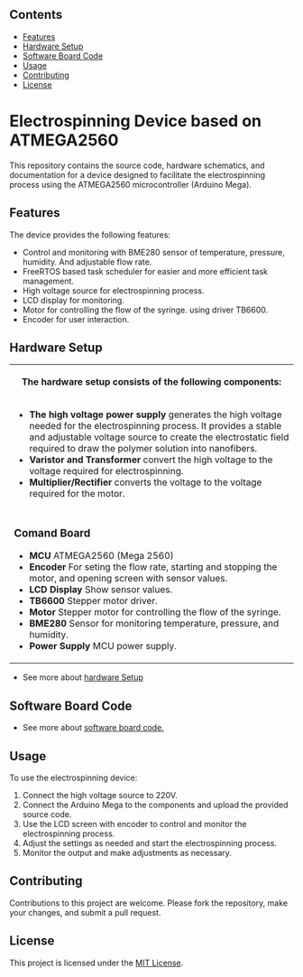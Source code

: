 <h2>Contents</h2>

<ul>
  <li><a href="#features">Features</a></li>
  <li><a href="#hardware-setup">Hardware Setup</a></li>
  <li><a href="#software-board-code">Software Board Code</a></li>
  <li><a href="#usage">Usage</a></li>
  <li><a href="#contributing">Contributing</a></li>
  <li><a href="#license">License</a></li>
</ul>

<h1>Electrospinning Device based on ATMEGA2560</h1>

<p>This repository contains the source code, hardware schematics, and documentation for a device designed to facilitate the electrospinning process using the ATMEGA2560 microcontroller (Arduino Mega).</p>

<h2 id="features">Features</h2>

<p>The device provides the following features:</p>
<ul>
  <li>Control and monitoring with BME280 sensor of temperature, pressure, humidity. And adjustable flow rate.</li>
  <li>FreeRTOS based task scheduler for easier and more efficient task management.</li>
  <li>High voltage source for electrospinning process.</li>
  <li>LCD display for monitoring.</li>
  <li>Motor for controlling the flow of the syringe. using driver TB6600.</li>
  <li>Encoder for user interaction.</li>
</ul>

<h2 id="hardware-setup">Hardware Setup</h2>

<table>
  <tr>
    <th>
      <p>The hardware setup consists of the following components:</p>
    </th>
  <tr>
    <td>
      <ul>
        <li><b>The high voltage power supply</b> generates the high voltage needed for the electrospinning process. It provides a stable and adjustable voltage source to create the electrostatic field required to draw the polymer solution into nanofibers.</li>
        <li><b>Varistor and Transformer</b> convert the high voltage to the voltage required for electrospinning.</li>
        <li><b>Multiplier/Rectifier</b> converts the voltage to the voltage required for the motor.</li>
      </ul>
    </td>
  </tr>
  <tr>
    <td>
      <h3>Comand Board</h3>
        <ul>
        <li><b>MCU</b> ATMEGA2560 (Mega 2560)</li>
        <li><b>Encoder</b> For seting the flow rate, starting and stopping the motor, and opening screen with sensor values.</li>
        <li><b>LCD Display</b> Show sensor values.</li>
        <li><b>TB6600</b> Stepper motor driver.</li>
        <li><b>Motor</b> Stepper motor for controlling the flow of the syringe.</li>
        <li><b>BME280</b> Sensor for monitoring temperature, pressure, and humidity.</li>
        <li><b>Power Supply</b> MCU power supply.</li>
      </ul>
    </td>
  </tr>
</table>
<ul>
  <li>See more about <a href="/Hardware/README.md">hardware Setup</a></li>
</ul>


<h2 id="software-board-code">Software Board Code</h2>
<ul>
  <li>See more about <a href="/Software/Electrospining/README.md">software board code.</a></li>
</ul>

<h2>Usage</h2>

<p>To use the electrospinning device:</p>
<ol>
  <li>Connect the high voltage source to 220V.</li>
  <li>Connect the Arduino Mega to the components and upload the provided source code.</li>
  <li>Use the LCD screen with encoder to control and monitor the electrospinning process.</li>
  <li>Adjust the settings as needed and start the electrospinning process.</li>
  <li>Monitor the output and make adjustments as necessary.</li>
</ol>

<h2>Contributing</h2>
<p>Contributions to this project are welcome. Please fork the repository, make your changes, and submit a pull request.</p>

<h2>License</h2>
<p>This project is licensed under the <a href="LICENSE">MIT License</a>.</p>


